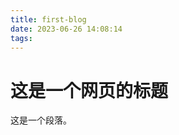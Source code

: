 ```yaml
---
title: first-blog
date: 2023-06-26 14:08:14
tags:
---
```


<!DOCTYPE html>
<html>
<head>
  <title>网页标题</title>
</head>
<body>
  <h1>这是一个网页的标题</h1>
  <p>这是一个段落。</p>
</body>
</html>
